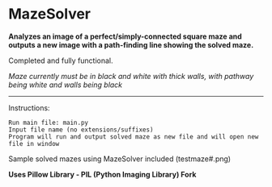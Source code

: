 # MazeSolver

**Analyzes an image of a perfect/simply-connected square maze and outputs a new image with a path-finding line showing the solved maze.**

Completed and fully functional.

*Maze currently must be in black and white with thick walls, with pathway being white and walls being black*

---------------------------------------------------------
Instructions:

    Run main file: main.py
    Input file name (no extensions/suffixes)
    Program will run and output solved maze as new file and will open new file in window
   
Sample solved mazes using MazeSolver included (testmaze#.png)

**Uses Pillow Library - PIL (Python Imaging Library) Fork**
